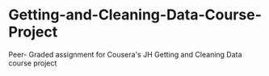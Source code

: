 # Getting-and-Cleaning-Data-Course-Project
Peer- Graded assignment for Cousera's JH Getting and Cleaning Data course project 

